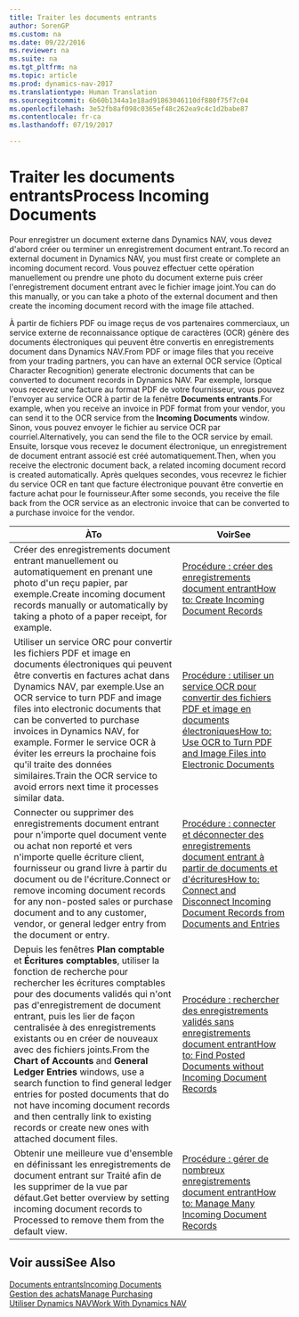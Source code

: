 ```yaml
---
title: Traiter les documents entrants
author: SorenGP
ms.custom: na
ms.date: 09/22/2016
ms.reviewer: na
ms.suite: na
ms.tgt_pltfrm: na
ms.topic: article
ms.prod: dynamics-nav-2017
ms.translationtype: Human Translation
ms.sourcegitcommit: 6b60b1344a1e18ad91863046110df880f75f7c04
ms.openlocfilehash: 3e52fb8af098c0365ef48c262ea9c4c1d2babe87
ms.contentlocale: fr-ca
ms.lasthandoff: 07/19/2017

---
```


# <a name="process-incoming-documents"></a><span data-ttu-id="6c998-102">Traiter les documents entrants</span><span class="sxs-lookup"><span data-stu-id="6c998-102">Process Incoming Documents</span></span>

<span data-ttu-id="6c998-103">Pour enregistrer un document externe dans Dynamics NAV, vous devez d'abord créer ou terminer un enregistrement document entrant.</span><span class="sxs-lookup"><span data-stu-id="6c998-103">To record an external document in Dynamics NAV, you must first create or complete an incoming document record.</span></span> <span data-ttu-id="6c998-104">Vous pouvez effectuer cette opération manuellement ou prendre une photo du document externe puis créer l'enregistrement document entrant avec le fichier image joint.</span><span class="sxs-lookup"><span data-stu-id="6c998-104">You can do this manually, or you can take a photo of the external document and then create the incoming document record with the image file attached.</span></span>

<span data-ttu-id="6c998-105">À partir de fichiers PDF ou image reçus de vos partenaires commerciaux, un service externe de reconnaissance optique de caractères (OCR) génère des documents électroniques qui peuvent être convertis en enregistrements document dans Dynamics NAV.</span><span class="sxs-lookup"><span data-stu-id="6c998-105">From PDF or image files that you receive from your trading partners, you can have an external OCR service (Optical Character Recognition) generate electronic documents that can be converted to document records in Dynamics NAV.</span></span> <span data-ttu-id="6c998-106">Par exemple, lorsque vous recevez une facture au format PDF de votre fournisseur, vous pouvez l'envoyer au service OCR à partir de la fenêtre **Documents entrants**.</span><span class="sxs-lookup"><span data-stu-id="6c998-106">For example, when you receive an invoice in PDF format from your vendor, you can send it to the OCR service from the **Incoming Documents** window.</span></span> <span data-ttu-id="6c998-107">Sinon, vous pouvez envoyer le fichier au service OCR par courriel.</span><span class="sxs-lookup"><span data-stu-id="6c998-107">Alternatively, you can send the file to the OCR service by email.</span></span> <span data-ttu-id="6c998-108">Ensuite, lorsque vous recevez le document électronique, un enregistrement de document entrant associé est créé automatiquement.</span><span class="sxs-lookup"><span data-stu-id="6c998-108">Then, when you receive the electronic document back, a related incoming document record is created automatically.</span></span> <span data-ttu-id="6c998-109">Après quelques secondes, vous recevrez le fichier du service OCR en tant que facture électronique pouvant être convertie en facture achat pour le fournisseur.</span><span class="sxs-lookup"><span data-stu-id="6c998-109">After some seconds, you receive the file back from the OCR service as an electronic invoice that can be converted to a purchase invoice for the vendor.</span></span>

|<span data-ttu-id="6c998-110">À</span><span class="sxs-lookup"><span data-stu-id="6c998-110">To</span></span>     |<span data-ttu-id="6c998-111">Voir</span><span class="sxs-lookup"><span data-stu-id="6c998-111">See</span></span>                   |
|-------|----------------------|
|<span data-ttu-id="6c998-112">Créer des enregistrements document entrant manuellement ou automatiquement en prenant une photo d'un reçu papier, par exemple.</span><span class="sxs-lookup"><span data-stu-id="6c998-112">Create incoming document records manually or automatically by taking a photo of a paper receipt, for example.</span></span>|[<span data-ttu-id="6c998-113">Procédure : créer des enregistrements document entrant</span><span class="sxs-lookup"><span data-stu-id="6c998-113">How to: Create Incoming Document Records</span></span>](across-how-create-income-document-records.md)|
|<span data-ttu-id="6c998-114">Utiliser un service ORC pour convertir les fichiers PDF et image en documents électroniques qui peuvent être convertis en factures achat dans Dynamics NAV, par exemple.</span><span class="sxs-lookup"><span data-stu-id="6c998-114">Use an OCR service to turn PDF and image files into electronic documents that can be converted to purchase invoices in Dynamics NAV, for example.</span></span> <span data-ttu-id="6c998-115">Former le service OCR à éviter les erreurs la prochaine fois qu'il traite des données similaires.</span><span class="sxs-lookup"><span data-stu-id="6c998-115">Train the OCR service to avoid errors next time it processes similar data.</span></span>|[<span data-ttu-id="6c998-116">Procédure : utiliser un service OCR pour convertir des fichiers PDF et image en documents électroniques</span><span class="sxs-lookup"><span data-stu-id="6c998-116">How to: Use OCR to Turn PDF and Image Files into Electronic Documents</span></span>](across-how-use-ocr-pdf-images-files.md)|
|<span data-ttu-id="6c998-117">Connecter ou supprimer des enregistrements document entrant pour n'importe quel document vente ou achat non reporté et vers n'importe quelle écriture client, fournisseur ou grand livre à partir du document ou de l'écriture.</span><span class="sxs-lookup"><span data-stu-id="6c998-117">Connect or remove incoming document records for any non-posted sales or purchase document and to any customer, vendor, or general ledger entry from the document or entry.</span></span>|[<span data-ttu-id="6c998-118">Procédure : connecter et déconnecter des enregistrements document entrant à partir de documents et d'écritures</span><span class="sxs-lookup"><span data-stu-id="6c998-118">How to: Connect and Disconnect Incoming Document Records from Documents and Entries</span></span>](across-how-connect-disconnect-income-document-records.md)|
|<span data-ttu-id="6c998-119">Depuis les fenêtres **Plan comptable** et **Écritures comptables**, utiliser la fonction de recherche pour rechercher les écritures comptables pour des documents validés qui n'ont pas d'enregistrement de document entrant, puis les lier de façon centralisée à des enregistrements existants ou en créer de nouveaux avec des fichiers joints.</span><span class="sxs-lookup"><span data-stu-id="6c998-119">From the **Chart of Accounts** and **General Ledger Entries** windows, use a search function to find general ledger entries for posted documents that do not have incoming document records and then centrally link to existing records or create new ones with attached document files.</span></span>|[<span data-ttu-id="6c998-120">Procédure : rechercher des enregistrements validés sans enregistrements document entrant</span><span class="sxs-lookup"><span data-stu-id="6c998-120">How to: Find Posted Documents without Incoming Document Records</span></span>](across-how-find-posted-documents-without-income-document-records.md)|
|<span data-ttu-id="6c998-121">Obtenir une meilleure vue d'ensemble en définissant les enregistrements de document entrant sur Traité afin de les supprimer de la vue par défaut.</span><span class="sxs-lookup"><span data-stu-id="6c998-121">Get better overview by setting incoming document records to Processed to remove them from the default view.</span></span>|[<span data-ttu-id="6c998-122">Procédure : gérer de nombreux enregistrements document entrant</span><span class="sxs-lookup"><span data-stu-id="6c998-122">How to: Manage Many Incoming Document Records</span></span>](across-how-manage-many-income-document-records.md)|

## <a name="see-also"></a><span data-ttu-id="6c998-123">Voir aussi</span><span class="sxs-lookup"><span data-stu-id="6c998-123">See Also</span></span>  
[<span data-ttu-id="6c998-124">Documents entrants</span><span class="sxs-lookup"><span data-stu-id="6c998-124">Incoming Documents</span></span>](across-income-documents.md)  
[<span data-ttu-id="6c998-125">Gestion des achats</span><span class="sxs-lookup"><span data-stu-id="6c998-125">Manage Purchasing</span></span>](purchasing-manage-purchasing.md)  
[<span data-ttu-id="6c998-126">Utiliser Dynamics NAV</span><span class="sxs-lookup"><span data-stu-id="6c998-126">Work With Dynamics NAV</span></span>](ui-work-product.md)

